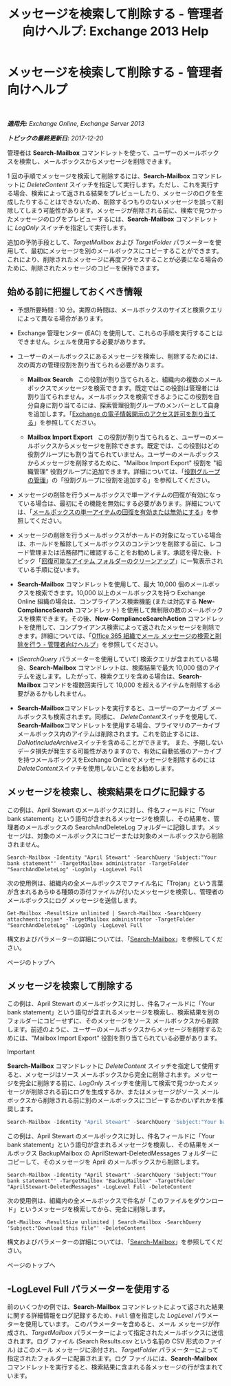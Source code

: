 ﻿---
title: 'メッセージを検索して削除する - 管理者向けヘルプ: Exchange 2013 Help'
TOCTitle: メッセージを検索して削除する - 管理者向けヘルプ
ms:assetid: 8c36bb03-e716-4fdd-9958-4aa7a2a1db42
ms:mtpsurl: https://technet.microsoft.com/ja-jp/library/Ff459253(v=EXCHG.150)
ms:contentKeyID: 52057470
ms.date: 05/23/2018
mtps_version: v=EXCHG.150
ms.translationtype: MT
---

# メッセージを検索して削除する - 管理者向けヘルプ

 

_**適用先:** Exchange Online, Exchange Server 2013_

_**トピックの最終更新日:** 2017-12-20_

管理者は **Search-Mailbox** コマンドレットを使って、ユーザーのメールボックスを検索し、メールボックスからメッセージを削除できます。

1 回の手順でメッセージを検索して削除するには、**Search-Mailbox** コマンドレットに *DeleteContent* スイッチを指定して実行します。ただし、これを実行する場合、検索によって返される結果をプレビューしたり、メッセージのログを生成したりすることはできないため、削除するつもりのないメッセージを誤って削除してしまう可能性があります。メッセージが削除される前に、検索で見つかったメッセージのログをプレビューするには、**Search-Mailbox** コマンドレットに *LogOnly* スイッチを指定して実行します。

追加の予防手段として、*TargetMailbox* および *TargetFolder* パラメーターを使用して、最初にメッセージを別のメールボックスにコピーすることができます。これにより、削除されたメッセージに再度アクセスすることが必要になる場合のために、削除されたメッセージのコピーを保持できます。

## 始める前に把握しておくべき情報

  - 予想所要時間 : 10 分。実際の時間は、メールボックスのサイズと検索クエリによって異なる場合があります。

  - Exchange 管理センター (EAC) を使用して、これらの手順を実行することはできません。シェルを使用する必要があります。

  - ユーザーのメールボックスにあるメッセージを検索し、削除するためには、次の両方の管理役割を割り当てられる必要があります。
    
      - **Mailbox Search**   この役割が割り当てられると、組織内の複数のメールボックスでメッセージを検索できます。既定ではこの役割は管理者には割り当てられません。メールボックスを検索できるようにこの役割を自分自身に割り当てるには、探索管理役割グループのメンバーとして自身を追加します。「[Exchange の電子情報開示のアクセス許可を割り当てる](https://docs.microsoft.com/ja-jp/exchange/security-and-compliance/in-place-ediscovery/assign-ediscovery-permissions)」を参照してください。
    
      - **Mailbox Import Export**   この役割が割り当てられると、ユーザーのメールボックスからメッセージを削除できます。既定では、この役割はどの役割グループにも割り当てられていません。ユーザーのメールボックスからメッセージを削除するために、"Mailbox Import Export" 役割を "組織管理" 役割グループに追加できます。詳細については、「[役割グループの管理](manage-role-groups-exchange-2013-help.md)」の「役割グループに役割を追加する」を参照してください。

  - メッセージの削除を行うメールボックスで単一アイテムの回復が有効になっている場合は、最初にその機能を無効にする必要があります。詳細については、「[メールボックスの単一アイテムの回復を有効または無効にする](https://docs.microsoft.com/ja-jp/exchange/recipients-in-exchange-online/manage-user-mailboxes/enable-or-disable-single-item-recovery)」を参照してください。

  - メッセージの削除を行うメールボックスがホールドの対象になっている場合は、ホールドを解除してメールボックスのコンテンツを削除する前に、レコード管理または法務部門に確認することをお勧めします。承認を得た後、トピック「[回復可能なアイテム フォルダーのクリーンアップ](clean-up-the-recoverable-items-folder-exchange-2013-help.md)」に一覧表示されている手順に従います。

  - **Search-Mailbox** コマンドレットを使用して、最大 10,000 個のメールボックスを検索できます。10,000 以上のメールボックスを持つ Exchange Online 組織の場合は、コンプライアンス検索機能 (または対応する **New-ComplianceSearch** コマンドレット) を使用して無制限の数のメールボックスを検索できます。その後、**New-ComplianceSearchAction** コマンドレットを使用して、コンプライアンス検索によって返されたメッセージを削除できます。詳細については、「[Office 365 組織でメール メッセージの検索と削除を行う - 管理者向けヘルプ](https://go.microsoft.com/fwlink/p/?linkid=786856)」を参照してください。

  - (*SearchQuery* パラメーターを使用していて) 検索クエリが含まれている場合、**Search-Mailbox** コマンドレットは、検索結果で最大 10,000 個のアイテムを返します。したがって、検索クエリを含める場合は、**Search-Mailbox** コマンドを複数回実行して 10,000 を超えるアイテムを削除する必要があるかもしれません。

  - **Search-Mailbox**コマンドレットを実行すると、ユーザーのアーカイブ メールボックスも検索されます。同様に、 *DeleteContent*スイッチを使用して、 **Search-Mailbox**コマンドレットを使用する場合、プライマリのアーカイブ メールボックス内のアイテムは削除されます。これを防止するには、 *DoNotIncludeArchive*スイッチを含めることができます。 また、予期しないデータ損失が発生する可能性がありますので、有効に自動拡張のアーカイブを持つメールボックスをExchange Onlineでメッセージを削除するのには*DeleteContent*スイッチを使用しないことをお勧めします。

## メッセージを検索し、検索結果をログに記録する

この例は、April Stewart のメールボックスに対し、件名フィールドに「Your bank statement」という語句が含まれるメッセージを検索し、その結果を、管理者のメールボックスの SearchAndDeleteLog フォルダーに記録します。メッセージは、対象のメールボックスにコピーまたは対象のメールボックスから削除されません。

    Search-Mailbox -Identity "April Stewart" -SearchQuery 'Subject:"Your bank statement"' -TargetMailbox administrator -TargetFolder "SearchAndDeleteLog" -LogOnly -LogLevel Full

次の使用例は、組織内の全メールボックスでファイル名に「Trojan」という言葉が含まれるあらゆる種類の添付ファイルが付いたメッセージを検索し、管理者のメールボックスにログ メッセージを送信します。

    Get-Mailbox -ResultSize unlimited | Search-Mailbox -SearchQuery attachment:trojan* -TargetMailbox administrator -TargetFolder "SearchAndDeleteLog" -LogOnly -LogLevel Full

構文およびパラメーターの詳細については、「[Search-Mailbox](https://technet.microsoft.com/ja-jp/library/dd298173\(v=exchg.150\))」を参照してください。

ページのトップへ

## メッセージを検索して削除する

この例は、April Stewart のメールボックスに対し、件名フィールドに「Your bank statement」という語句が含まれるメッセージを検索し、検索結果を別のフォルダーにコピーせずに、そのメッセージをソース メールボックスから削除します。前述のように、ユーザーのメールボックスからメッセージを削除するためには、"Mailbox Import Export" 役割を割り当てられている必要があります。


> [!IMPORTANT]
> <STRONG>Search-Mailbox</STRONG> コマンドレットに <EM>DeleteContent</EM> スイッチを指定して使用すると、メッセージはソース メールボックスから完全に削除されます。メッセージを完全に削除する前に、<EM>LogOnly</EM> スイッチを使用して検索で見つかったメッセージが削除される前にログを生成するか、またはメッセージがソース メールボックスから削除される前に別のメールボックスにコピーするかのいずれかを推奨します。



```powershell
Search-Mailbox -Identity "April Stewart" -SearchQuery 'Subject:"Your bank statement"' -DeleteContent
```

この例は、April Stewart のメールボックスに対し、件名フィールドに「Your bank statement」という語句が含まれるメッセージを検索し、その結果をメールボックス BackupMailbox の AprilStewart-DeletedMessages フォルダーにコピーして、そのメッセージを April のメールボックスから削除します。

    Search-Mailbox -Identity "April Stewart" -SearchQuery 'Subject:"Your bank statement"' -TargetMailbox "BackupMailbox" -TargetFolder "AprilStewart-DeletedMessages" -LogLevel Full -DeleteContent

次の使用例は、組織内の全メールボックスで件名が「このファイルをダウンロード」というメッセージを検索してから、完全に削除します。

    Get-Mailbox -ResultSize unlimited | Search-Mailbox -SearchQuery 'Subject:"Download this file"' -DeleteContent

構文およびパラメーターの詳細については、「[Search-Mailbox](https://technet.microsoft.com/ja-jp/library/dd298173\(v=exchg.150\))」を参照してください。

ページのトップへ

## \-LogLevel Full パラメーターを使用する

前のいくつかの例では、**Search-Mailbox** コマンドレットによって返された結果に関する詳細情報をログ記録するため、`Full` 値を指定した *LogLevel* パラメーターを使用しています。 このパラメーターを含めると、メール メッセージが作成され、*TargetMailbox* パラメーターによって指定されたメールボックスに送信されます。ログ ファイル (Search Results.csv という名前の CSV 形式のファイル) はこのメール メッセージに添付され、*TargetFolder* パラメーターによって指定されたフォルダーに配置されます。ログ ファイルには、**Search-Mailbox** コマンドレットを実行すると、検索結果に含まれる各メッセージの行が含まれています。

